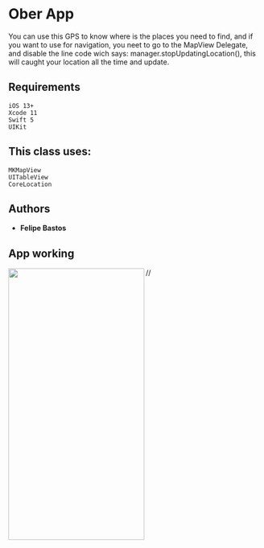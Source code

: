 # Ober App

You can use this GPS to know where is the places you need to find, and if you want to use for navigation, you neet to go to the MapView Delegate, and disable the line code wich says: manager.stopUpdatingLocation(), this will caught your location all the time and update.

## Requirements

```
iOS 13+
Xcode 11
Swift 5
UIKit
```

## This class uses:

```
MKMapView
UITableView
CoreLocation
```

## Authors

* **Felipe Bastos** 

## App working
//<img align="left" width="270" height="540" src="https://github.com/FelipeABastos/OberApp/blob/master/Screen-Recording-2020-02-17-at-17.37.53.gif"> 
